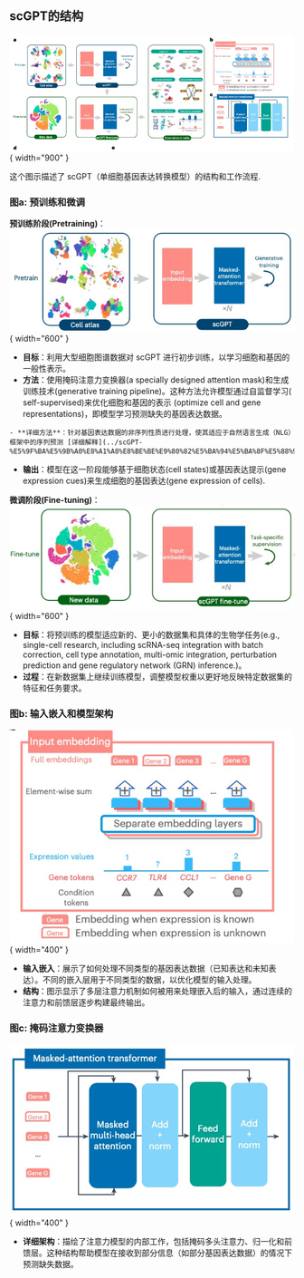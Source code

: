 
## scGPT的结构
![这是图片](../img/scGPT/scGPT_pipeline.jpg){ width="900" }

这个图示描述了 scGPT（单细胞基因表达转换模型）的结构和工作流程.

### 图a: 预训练和微调
**预训练阶段(Pretraining)**：
![这是图片](../img/scGPT/scGPT_pipeline_pretraining.jpg){ width="600" }

   - **目标**：利用大型细胞图谱数据对 scGPT 进行初步训练，以学习细胞和基因的一般性表示。
   - **方法**：使用掩码注意力变换器(a specially designed attention mask)和生成训练技术(generative training pipeline)。这种方法允许模型通过自监督学习( self-supervised)来优化细胞和基因的表示 (optimize cell and gene representations)，即模型学习预测缺失的基因表达数据。

   	- **详细方法**：针对基因表达数据的非序列性质进行处理，使其适应于自然语言生成（NLG）框架中的序列预测 [详细解释](../scGPT-%E5%9F%BA%E5%9B%A0%E8%A1%A8%E8%BE%BE%E9%80%82%E5%BA%94%E5%BA%8F%E5%88%97%E5%8C%96%E9%A2%84%E6%B5%8B/)

   - **输出**：模型在这一阶段能够基于细胞状态(cell states)或基因表达提示(gene expression cues)来生成细胞的基因表达(gene expression of cells).


**微调阶段(Fine-tuning)**：
![这是图片](../img/scGPT/scGPT_pipeline_finetune.jpg){ width="600" }

   - **目标**：将预训练的模型适应新的、更小的数据集和具体的生物学任务(e.g., single-cell research, including scRNA-seq integration with batch correction, cell type annotation, multi-omic integration, perturbation prediction and gene regulatory network (GRN) inference.)。
   - **过程**：在新数据集上继续训练模型，调整模型权重以更好地反映特定数据集的特征和任务要求。

### 图b: 输入嵌入和模型架构

![这是图片](../img/scGPT/scGPT_embedding_structure.jpg){ width="400" }

- **输入嵌入**：展示了如何处理不同类型的基因表达数据（已知表达和未知表达）。不同的嵌入层用于不同类型的数据，以优化模型的输入处理。
- **结构**：图示显示了多层注意力机制如何被用来处理嵌入后的输入，通过连续的注意力和前馈层逐步构建最终输出。

### 图c: 掩码注意力变换器
![这是图片](../img/scGPT/scGPT_masks_strucutre.jpg){ width="400" }

- **详细架构**：描绘了注意力模型的内部工作，包括掩码多头注意力、归一化和前馈层。这种结构帮助模型在接收到部分信息（如部分基因表达数据）的情况下预测缺失数据。


